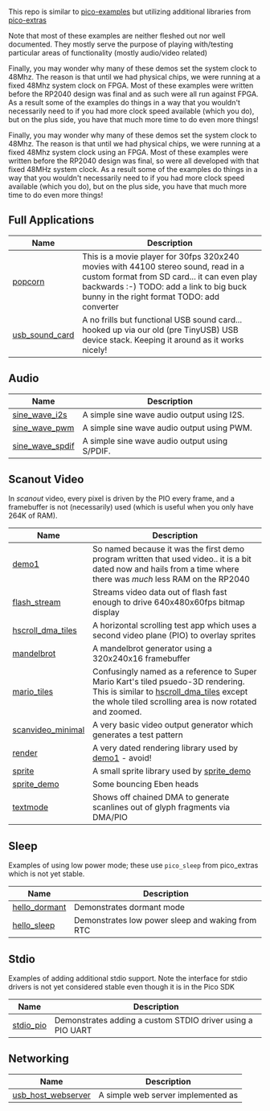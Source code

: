 This repo is similar to [pico-examples](https://github.com/raspberrypi/pico-examples) but utilizing additional libraries
from [pico-extras](https://github.com/raspberrypi/pico-extras)

Note that most of these examples are neither fleshed out nor well documented. They mostly serve
the purpose of playing with/testing particular areas of functionality (mostly audio/video related)

Finally, you may wonder why many of these demos set the system clock to 48Mhz. The reason is that until we had physical
chips, we were running at a fixed 48Mhz system clock on FPGA. Most of these examples were written before the 
RP2040 design was final and as such were all run against FPGA. As a result some of the examples do things in a way 
that you wouldn't necessarily need to if you had more clock speed available (which you do), but on the plus side,
you have that much more time to do even more things!

Finally, you may wonder why many of these demos set the system clock to 48Mhz. The reason is that until we had physical
chips, we were running at a fixed 48Mhz system clock using an FPGA. Most of these examples were written before the 
RP2040 design was final, so were all developed with that fixed 48MHz system clock. As a result some of the examples do things in a way 
that you wouldn't necessarily need to if you had more clock speed available (which you do), but on the plus side,
you have that much more time to do even more things!

## Full Applications

Name|Description 
---|---
[popcorn](apps/popcorn)| This is a movie player for 30fps 320x240 movies with 44100 stereo sound, read in a custom format from SD card... it can even play backwards :-) TODO: add a link to big buck bunny in the right format TODO: add converter
[usb_sound_card](apps/usb_sound_card)| A no frills but functional USB sound card... hooked up via our old (pre TinyUSB) USB device stack. Keeping it around as it works nicely!

## Audio

Name|Description
---|---
[sine_wave_i2s](audio/sine_wave)| A simple sine wave audio output using I2S.
[sine_wave_pwm](audio/sine_wave)| A simple sine wave audio output using PWM.
[sine_wave_spdif](audio/sine_wave)| A simple sine wave audio output using S/PDIF.

## Scanout Video

In _scanout_ video, every pixel is driven by the PIO every frame, and a framebuffer is not (necessarily) used (which
is useful when you only have 264K of RAM).

Name|Description
---|---
[demo1](scanvideo/demo1)| So named because it was the first demo program written that used video.. it is a bit dated now and hails from a time where there was _much_ less RAM on the RP2040
[flash_stream](scanvideo/flash_stream)| Streams video data out of flash fast enough to drive 640x480x60fps bitmap display
[hscroll_dma_tiles](scanvideo/hscroll_dma_tiles)| A horizontal scrolling test app which uses a second video plane (PIO) to overlay sprites
[mandelbrot](scanvideo/mandelbrot)| A mandelbrot generator using a 320x240x16 framebuffer
[mario_tiles](scanvideo/mario_tiles)| Confusingly named as a reference to Super Mario Kart's tiled psuedo-3D rendering. This is similar to [hscroll_dma_tiles](scanvideo/hscroll_dma_tiles) except the whole tiled scrolling area is now rotated and zoomed.
[scanvideo_minimal](scanvideo/scanvideo_minimal)| A very basic video output generator which generates a test pattern
[render](scanvideo/render)| A very dated rendering library used by [demo1](scanvideo/demo1) - avoid!
[sprite](scanvideo/sprite)| A small sprite library used by [sprite_demo](scanvideo/scanvideo_minimal)
[sprite_demo](scanvideo/sprite_demo)| Some bouncing Eben heads
[textmode](scanvideo/textmode)| Shows off chained DMA to generate scanlines out of glyph fragments via DMA/PIO


## Sleep

Examples of using low power mode; these use `pico_sleep` from pico_extras which is not yet stable.

Name|Description
---|---
[hello_dormant](sleep/hello_dormant)| Demonstrates dormant mode
[hello_sleep](sleep/hello_sleep)| Demonstrates low power sleep and waking from RTC


## Stdio

Examples of adding additional stdio support. Note the interface for stdio drivers is not yet considered stable
even though it is in the Pico SDK

Name|Description
---|---
[stdio_pio](stdio/pio)| Demonstrates adding a custom STDIO driver using a PIO UART

## Networking
Name|Description
---|---
[usb_host_webserver](net/usb_host_webserver)| A simple web server implemented as  

